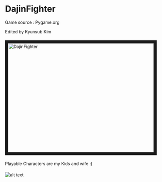 # DajinFighter

Game source : Pygame.org

Edited by Kyunsub Kim

####
<a href="http://www.youtube.com/watch?feature=player_embedded&v=bEfyAvDhEJs
" target="_blank"><img src="http://img.youtube.com/vi/bEfyAvDhEJs/0.jpg" 
alt="DajinFighter" width="480" height="360" border="10" /></a>

####
Playable Characters are my Kids and wife :) 
####
![alt text](http://kyungsubkim.com/wp-content/uploads/2019/06/85e390_c459699f6a0a491bab5eddf9d0eb471a_mv2.jpg)
